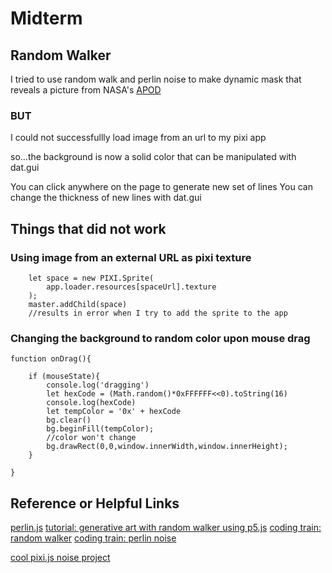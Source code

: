 # Midterm

## Random Walker

I tried to use random walk and perlin noise to make dynamic mask that reveals a picture from NASA's [APOD](https://api.nasa.gov)

### BUT

I could not successfullly load image from an url to my pixi app

so...the background is now a solid color that can be manipulated with dat.gui

You can click anywhere on the page to generate new set of lines
You can change the thickness of new lines with dat.gui

## Things that did not work

### Using image from an external URL as pixi texture
```
    let space = new PIXI.Sprite(
        app.loader.resources[spaceUrl].texture
    );
    master.addChild(space)
    //results in error when I try to add the sprite to the app
```

### Changing the background to random color upon mouse drag
```
function onDrag(){

    if (mouseState){
        console.log('dragging')
        let hexCode = (Math.random()*0xFFFFFF<<0).toString(16)
        console.log(hexCode)
        let tempColor = '0x' + hexCode
        bg.clear()
        bg.beginFill(tempColor);
        //color won't change
        bg.drawRect(0,0,window.innerWidth,window.innerHeight);
    }
    
}
```

## Reference or Helpful Links
[perlin.js](https://s3-us-west-2.amazonaws.com/s.cdpn.io/t-946/perlin.js)
[tutorial: generative art with random walker using p5.js](https://www.generativehut.com/post/random-walkers)
[coding train: random walker](https://www.youtube.com/watch?v=bqF9w9TTfeo&list=PLfVCePkKDSvNtBFzpdwN6D8pLHHL0W8U3&index=11)
[coding train: perlin noise](https://www.youtube.com/watch?v=y7sgcFhk6ZM&list=PLRqwX-V7Uu6bgPNQAdxQZpJuJCjeOr7VD&index=3)

[cool pixi.js noise project](https://codepen.io/ThomasClaude/pen/GQMbaJ)

